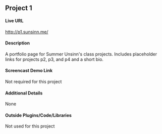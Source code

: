 ## Project 1

#### Live URL

<http://p1.sunsinn.me/>

#### Description

A portfolio page for Summer Unsinn's class projects. Includes placeholder links for projects p2, p3, 
and p4 and a short bio.

#### Screencast Demo Link

Not required for this project

#### Additional Details

None

#### Outside Plugins/Code/Libraries

Not used for this project


